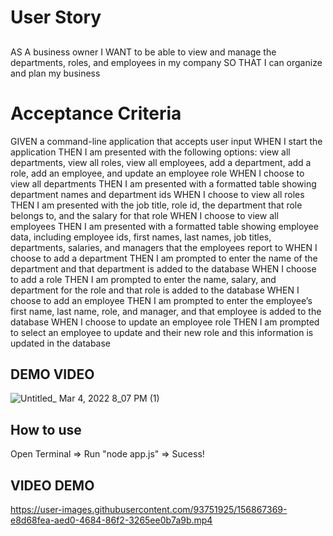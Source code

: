 # User Story
## 
AS A business owner
I WANT to be able to view and manage the departments, roles, and employees in my company
SO THAT I can organize and plan my business

# Acceptance Criteria
GIVEN a command-line application that accepts user input
WHEN I start the application
THEN I am presented with the following options: view all departments, view all roles, view all employees, add a department, add a role, add an employee, and update an employee role
WHEN I choose to view all departments
THEN I am presented with a formatted table showing department names and department ids
WHEN I choose to view all roles
THEN I am presented with the job title, role id, the department that role belongs to, and the salary for that role
WHEN I choose to view all employees
THEN I am presented with a formatted table showing employee data, including employee ids, first names, last names, job titles, departments, salaries, and managers that the employees report to
WHEN I choose to add a department
THEN I am prompted to enter the name of the department and that department is added to the database
WHEN I choose to add a role
THEN I am prompted to enter the name, salary, and department for the role and that role is added to the database
WHEN I choose to add an employee
THEN I am prompted to enter the employee’s first name, last name, role, and manager, and that employee is added to the database
WHEN I choose to update an employee role
THEN I am prompted to select an employee to update and their new role and this information is updated in the database


## DEMO VIDEO
![Untitled_ Mar 4, 2022 8_07 PM (1)](https://user-images.githubusercontent.com/93751925/156867293-8a6069c5-c393-420b-9f0d-4aea868d8413.gif)


## How to use
Open Terminal => Run "node app.js" => Sucess!

## VIDEO DEMO

https://user-images.githubusercontent.com/93751925/156867369-e8d68fea-aed0-4684-86f2-3265ee0b7a9b.mp4

